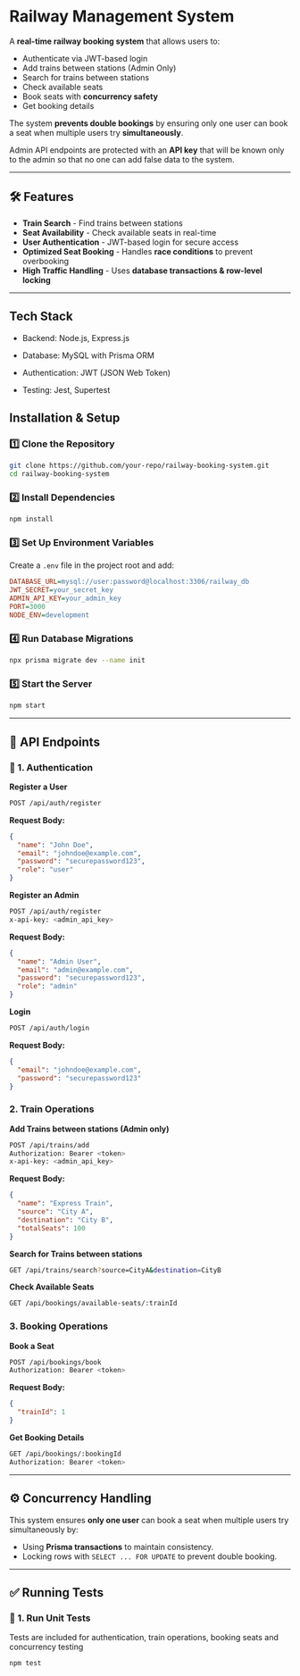 #  Railway Management System

A **real-time railway booking system** that allows users to:
-  Authenticate via JWT-based login   
-  Add trains between stations (Admin Only)
-  Search for trains between stations  
-  Check available seats  
-  Book seats with **concurrency safety**  
-  Get booking details
 

The system **prevents double bookings** by ensuring only one user can book a seat when multiple users try **simultaneously**.

Admin API endpoints are protected with an **API key** that will be known only to the admin so that no one can add false data to the system.


---

## 🛠️ Features

-  **Train Search** - Find trains between stations  
-  **Seat Availability** - Check available seats in real-time  
-  **User Authentication** - JWT-based login for secure access  
-  **Optimized Seat Booking** - Handles **race conditions** to prevent overbooking  
-  **High Traffic Handling** - Uses **database transactions & row-level locking**  

---

## Tech Stack

- Backend: Node.js, Express.js

- Database: MySQL with Prisma ORM

- Authentication: JWT (JSON Web Token)

- Testing: Jest, Supertest

##  Installation & Setup

### 1️⃣ Clone the Repository
```bash
git clone https://github.com/your-repo/railway-booking-system.git
cd railway-booking-system
```

### 2️⃣ Install Dependencies
```bash
npm install
```

### 3️⃣ Set Up Environment Variables
Create a `.env` file in the project root and add:
```ini
DATABASE_URL=mysql://user:password@localhost:3306/railway_db
JWT_SECRET=your_secret_key
ADMIN_API_KEY=your_admin_key
PORT=3000
NODE_ENV=development
```

### 4️⃣ Run Database Migrations
```bash
npx prisma migrate dev --name init
```

### 5️⃣ Start the Server
```bash
npm start
```

---

## 📡 API Endpoints

### 🔑 1. Authentication

**Register a User**

```bash
POST /api/auth/register
```

**Request Body:**
```json
{
  "name": "John Doe",
  "email": "johndoe@example.com",
  "password": "securepassword123",
  "role": "user"
}
```

**Register an Admin**

```bash
POST /api/auth/register
x-api-key: <admin_api_key>
```

**Request Body:**
```json
{
  "name": "Admin User",
  "email": "admin@example.com",
  "password": "securepassword123",
  "role": "admin"
}
```


**Login**

```bash
POST /api/auth/login
```

**Request Body:**
```json
{
  "email": "johndoe@example.com",
  "password": "securepassword123"
}
```

### 2. Train Operations
**Add Trains between stations (Admin only)**

```bash
POST /api/trains/add
Authorization: Bearer <token>
x-api-key: <admin_api_key>
```
**Request Body:**
```json
{
  "name": "Express Train",
  "source": "City A",
  "destination": "City B",
  "totalSeats": 100
}
```

**Search for Trains between stations**  

```bash
GET /api/trains/search?source=CityA&destination=CityB
```

**Check Available Seats**  
```bash
GET /api/bookings/available-seats/:trainId
```

###  3. Booking Operations
**Book a Seat**  
```bash
POST /api/bookings/book
Authorization: Bearer <token>
```
**Request Body:**
```json
{
  "trainId": 1
}
```

**Get Booking Details**  
```bash
GET /api/bookings/:bookingId
Authorization: Bearer <token>
```

---

## ⚙️ Concurrency Handling
This system ensures **only one user** can book a seat when multiple users try simultaneously by:
-  Using **Prisma transactions** to maintain consistency.
- Locking rows with `SELECT ... FOR UPDATE` to prevent double booking.


---

## ✅ Running Tests

### 🧪 1. Run Unit Tests
Tests are included for authentication, train operations, booking seats and concurrency testing
```bash
npm test
```




